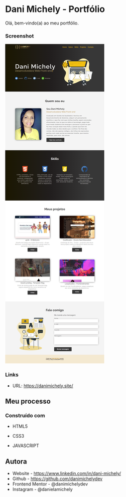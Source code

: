 # Dani Michely - Portfólio

Olá, bem-vindo(a) ao meu portfólio.

### Screenshot

![](./screencapture.png)



### Links

- URL: https://danimichely.site/

## Meu processo

### Construído com

- HTML5

- CSS3

- JAVASCRIPT


## Autora

- Website - https://www.linkedin.com/in/dani-michely/
- Github - https://github.com/danimichelydev
- Frontend Mentor - @danimichelydev
- Instagram - @danielamichely


